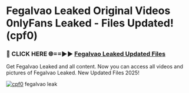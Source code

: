# Fegalvao Leaked Original Videos 0nlyFans Leaked - Files Updated! (cpf0)

<h3>🔴 CLICK HERE 🌐==►► <a href="https://tinyurl.com/3hn5wdd3" rel="nofollow">Fegalvao Leaked Updated Files</a></h3>

Get Fegalvao Leaked and all content. Now you can access all videos and pictures of Fegalvao Leaked. New Updated Files 2025!

[![cpf0](https://i.imgur.com/4HnBqBT.gif)](https://tinyurl.com/3hn5wdd3)
fegalvao leak
